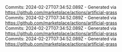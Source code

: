 Commits: 2024-02-27T07:34:52.089Z - Generated via https://github.com/marketplace/actions/artificial-grass
<br>
Commits: 2024-02-27T07:34:52.089Z - Generated via https://github.com/marketplace/actions/artificial-grass
<br>
Commits: 2024-02-27T07:34:52.089Z - Generated via https://github.com/marketplace/actions/artificial-grass
<br>
Commits: 2024-02-27T07:34:52.089Z - Generated via https://github.com/marketplace/actions/artificial-grass
<br>

